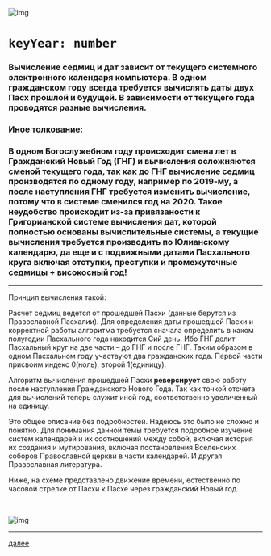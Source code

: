 ![img](https://1.bp.blogspot.com/-kM5mpKuTxak/Xc6iWKynzHI/AAAAAAAAEpc/x_xc1BWMpNER65RHK6eJ0vVE49sRn_srwCLcBGAsYHQ/s320/008.png "008")

# `keyYear: number`

### Вычисление седмиц и дат зависит от текущего системного электронного календаря компьютера. В одном гражданском году всегда требуется вычислять даты двух Пасх прошлой и будущей. В зависимости от текущего года проводятся разные вычисления.

### Иное толкование:

### В одном Богослужебном году происходит смена лет в Гражданский Новый Год (ГНГ) и вычисления осложняются сменой текущего года, так как до ГНГ вычисление седмиц производятся по одному году, например по 2019-му, а после наступления ГНГ требуется изменить вычисление, потому что в системе сменился год на 2020. Такое неудобство происходит из-за привязаности к Григорианской системе вычисления дат, которой полностью основаны вычислительные системы, а текущие вычисления требуется производить по Юлианскому календарю, да еще и с подвижными датами Пасхального круга включая отступки, преступки и промежуточные седмицы + високосный год!


---

Принцип вычисления такой:

Расчет седмиц ведется от прошедшей Пасхи (данные берутся из Православной Пасхалии). Для определения даты прошедшей Пасхи и корректной работы алгоритма требуется сначала определить в каком полугодии Пасхального года находится Сий день. Ибо ГНГ делит Пасхальный круг на две части – до ГНГ и после ГНГ. Таким образом в одном Пасхальном году участвуют два гражданских года. Первой части присвоим индекс 0(ноль), второй 1(единицу).

Алгоритм вычисления прошедшей Пасхи **реверсирует** свою работу после наступления Гражданского Нового Года. Так как точкой отсчета для вычислений теперь служит иной год, соответственно увеличенный на единицу.

Это общее описание без подробностей. Надеюсь это было не сложно и понятно.
Для понимания данной темы требуется подробное изучение систем календарей и их соотношений между собой, включая история их создания и мутирования, включая постановления Вселенских соборов Православной церкви в части календарей. И другая Православная литература.

Ниже, на схеме представлено движение времени, естественно по часовой стрелке от Пасхи к Пасхе через гражданский Новый год.

<br>

![img](https://3.bp.blogspot.com/-m4TfSavUvTQ/XeZf8ENCSOI/AAAAAAAAEss/T8-JMxJx1ug1y_gR6ELFHQj7nTTD2vd2gCK4BGAYYCw/s1600/gng-aprakos.png)



---

[далее](009.html)

<br>
